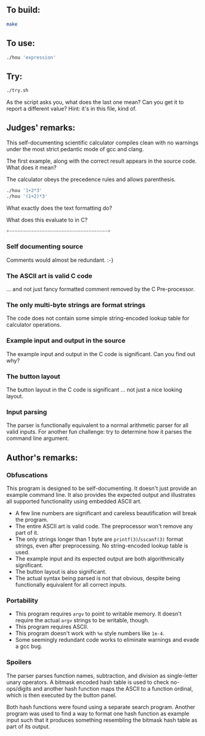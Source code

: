 ## To build:

```sh
make
```


## To use:

```sh
./hou 'expression'
```


## Try:

```sh
./try.sh
```

As the script asks you, what does the last one mean? Can you get it to report a
different value? Hint: it's in this file, kind of.


## Judges' remarks:

This self-documenting scientific calculator compiles clean with no
warnings under the most strict pedantic mode of gcc and clang.

The first example, along with the correct result appears in the
source code. What does it mean?

The calculator obeys the precedence rules and allows parenthesis.

```sh
./hou '1+2*3'
./hou '(1+2)*3'
```

What exactly does the text formatting do?

What does this evaluate to in C?

```c
+~~~~~~~~~~~~~~~~~~~~~~~~~~~~~~~~~~~~+
```


### Self documenting source

Comments would almost be redundant.  :-}


### The ASCII art is valid C code

... and not just fancy formatted comment removed by the C Pre-processor.


### The only multi-byte strings are format strings

The code does not contain some simple string-encoded lookup table for calculator
operations.


### Example input and output in the source

The example input and output in the C code is significant.  Can you find out
why?


### The button layout

The button layout in the C code is significant ... not just a nice looking
layout.


### Input parsing

The parser is functionally equivalent to a normal arithmetic parser for all
valid inputs.  For another fun challenge: try to determine how it parses the
command line argument.


## Author's remarks:

### Obfuscations

This program is designed to be self-documenting. It doesn't just provide an
example command line. It also provides the expected output and illustrates all
supported functionality using embedded ASCII art.

- A few line numbers are significant and careless beautification will break the
program.
- The entire ASCII art is valid code. The preprocessor won't remove any part of it.
- The only strings longer than 1 byte are `printf(3)`/`sscanf(3)` format strings, even
after preprocessing. No string-encoded lookup table is used.
- The example input and its expected output are both algorithmically
significant.
- The button layout is also significant.
- The actual syntax being parsed is not that obvious, despite being functionally
equivalent for all correct inputs.


### Portability

- This program requires `argv` to point to writable memory. It doesn't require
the actual `argv` strings to be writable, though.
- This program requires ASCII.
- This program doesn't work with `%e` style numbers like `1e-4`.
- Some seemingly redundant code works to eliminate warnings and evade a gcc bug.


### Spoilers

The parser parses function names, subtraction, and division as single-letter
unary operators. A bitmask encoded hash table is used to check no-ops/digits
and another hash function maps the ASCII to a function ordinal, which is then
executed by the button panel.

Both hash functions were found using a separate search program. Another program
was used to find a way to format one hash function as example input such that
it produces something resembling the bitmask hash table as part of its output.


<!--

    Copyright © 1984-2024 by Landon Curt Noll. All Rights Reserved.

    You are free to share and adapt this file under the terms of this license:

	Creative Commons Attribution-ShareAlike 4.0 International (CC BY-SA 4.0)

    For more information, see:

	https://creativecommons.org/licenses/by-sa/4.0/

-->
